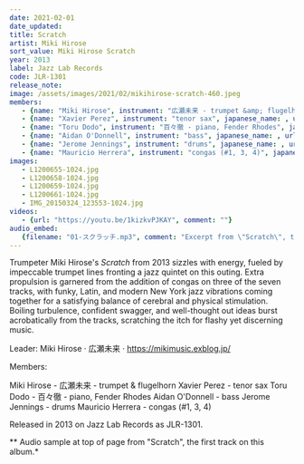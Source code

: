 ```yaml
---
date: 2021-02-01
date_updated: 
title: Scratch
artist: Miki Hirose
sort_value: Miki Hirose Scratch
year: 2013
label: Jazz Lab Records
code: JLR-1301
release_note: 
image: /assets/images/2021/02/mikihirose-scratch-460.jpeg
members:
   - {name: "Miki Hirose", instrument: "広瀬未来 - trumpet &amp; flugelhorn", japanese_name: , url: ""}
   - {name: "Xavier Perez", instrument: "tenor sax", japanese_name: , url: ""}
   - {name: "Toru Dodo", instrument: "百々徹 - piano, Fender Rhodes", japanese_name: , url: ""}
   - {name: "Aidan O'Donnell", instrument: "bass", japanese_name: , url: ""}
   - {name: "Jerome Jennings", instrument: "drums", japanese_name: , url: ""}
   - {name: "Mauricio Herrera", instrument: "congas (#1, 3, 4)", japanese_name: , url: ""}
images: 
   - L1200655-1024.jpg
   - L1200658-1024.jpg
   - L1200659-1024.jpg
   - L1200661-1024.jpg
   - IMG_20150324_123553-1024.jpg
videos: 
   - {url: "https://youtu.be/1kizkvPJKAY", comment: ""}
audio_embed:
   {filename: "01-スクラッチ.mp3", comment: "Excerpt from \"Scratch\", the first track on this album:"}
---
```


Trumpeter Miki Hirose's *Scratch* from 2013 sizzles with energy, fueled by impeccable trumpet lines fronting a jazz quintet on this outing. Extra propulsion is garnered from the addition of congas on three of the seven tracks, with funky, Latin, and modern New York jazz vibrations coming together for a satisfying balance of cerebral and physical stimulation. Boiling turbulence, confident swagger, and well-thought out ideas burst acrobatically from the tracks, scratching the itch for flashy yet discerning music.

Leader: Miki Hirose · 広瀬未来 · https://mikimusic.exblog.jp/

Members:

Miki Hirose - 広瀬未来 - trumpet & flugelhorn
Xavier Perez - tenor sax
Toru Dodo - 百々徹 - piano, Fender Rhodes
Aidan O'Donnell - bass
Jerome Jennings - drums
Mauricio Herrera - congas (#1, 3, 4)

Released in 2013 on Jazz Lab Records as JLR-1301.


** Audio sample at top of page from "Scratch", the first track on this album.*
